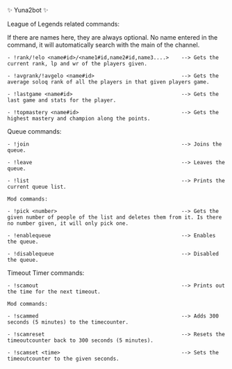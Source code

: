 ✨ Yuna2bot ✨

League of Legends related commands:

If there are names here, they are always optional. No name entered in the command, it will automatically search with the main of the channel.

    - !rank/!elo <name#id>/<name1#id,name2#id,name3....>    --> Gets the current rank, lp and wr of the players given.

    - !avgrank/!avgelo <name#id>                            --> Gets the average soloq rank of all the players in that given players game.

    - !lastgame <name#id>                                   --> Gets the last game and stats for the player.

    - !topmastery <name#id>                                 --> Gets the highest mastery and champion along the points.



Queue commands:

    - !join                                                 --> Joins the queue.

    - !leave                                                --> Leaves the queue.

    - !list                                                 --> Prints the current queue list.

    Mod commands:
    
    - !pick <number>                                        --> Gets the given number of people of the list and deletes them from it. Is there no number given, it will only pick one.

    - !enablequeue                                          --> Enables the queue.

    - !disablequeue                                         --> Disabled the queue.



Timeout Timer commands:

    - !scamout                                              --> Prints out the time for the next timeout.

    Mod commands:

    - !scammed                                              --> Adds 300 seconds (5 minutes) to the timecounter.

    - !scamreset                                            --> Resets the timeoutcounter back to 300 seconds (5 minutes).

    - !scamset <time>                                       --> Sets the timeoutcounter to the given seconds.
